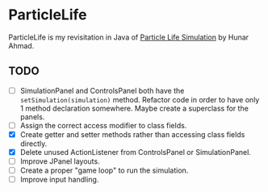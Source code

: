 # ParticleLife
ParticleLife is my revisitation in Java of [Particle Life Simulation](https://github.com/hunar4321/particle-life?tab=readme-ov-file) by Hunar Ahmad.
## TODO
- [ ] SimulationPanel and ControlsPanel both have the `setSimulation(simulation)` method. Refactor code in order to have only 1 method declaration somewhere. Maybe create a superclass for the panels. 
- [ ] Assign the correct access modifier to class fields.
- [X] Create getter and setter methods rather than accessing class fields directly.
- [x] Delete unused ActionListener from ControlsPanel or SimulationPanel.
- [ ] Improve JPanel layouts.
- [ ] Create a proper "game loop" to run the simulation.
- [ ] Improve input handling.